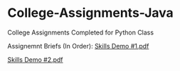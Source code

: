 # College-Assignments-Java
College Assignments Completed for Python Class

Assignemnt Briefs (In Order):
[Skills Demo #1.pdf](https://github.com/Ganainmtech/College-Assignments-Java/files/11210351/Skills.Demo.1.pdf)

[Skills Demo #2.pdf](https://github.com/Ganainmtech/College-Assignments-Java/files/11210354/Skills.Demo.2.pdf)

